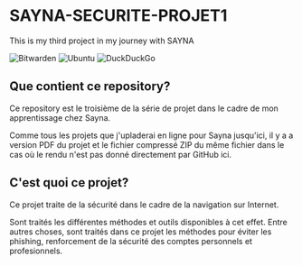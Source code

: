 # SAYNA-SECURITE-PROJET1

This is my third project in my journey with SAYNA

![Bitwarden](https://img.shields.io/badge/bitwarden-%23175DDC.svg?style=for-the-badge&logo=bitwarden&logoColor=white)
![Ubuntu](https://img.shields.io/badge/Ubuntu-E95420?style=for-the-badge&logo=ubuntu&logoColor=white)
![DuckDuckGo](https://img.shields.io/badge/DuckDuckGo-DE5833?style=for-the-badge&logo=DuckDuckGo&logoColor=white)


## Que contient ce repository?

Ce repository est le troisième de la série de projet dans le cadre de mon apprentissage chez Sayna.

Comme tous les projets que j'upladerai en ligne pour Sayna jusqu'ici, il y a a version PDF du projet et le fichier compressé ZIP du même fichier dans le cas où le rendu n'est pas donné directement par GitHub ici.

## C'est quoi ce projet?

Ce projet traite de la sécurité dans le cadre de la navigation sur Internet. 

Sont traités les différentes méthodes et outils disponibles à cet effet. Entre autres choses, sont traités dans ce projet les méthodes pour éviter les phishing, renforcement de la sécurité des comptes personnels et profesionnels.
